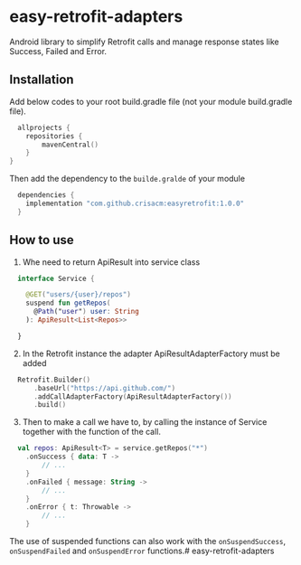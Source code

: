 # easy-retrofit-adapters

Android library to simplify Retrofit calls and manage response states like Success, Failed and Error.
## Installation

Add below codes to your root build.gradle file (not your module build.gradle file).
```kt
  allprojects {
    repositories {
        mavenCentral()
    }
}
```

Then add the dependency to the `builde.gralde` of your module
```kt
  dependencies {
    implementation "com.github.crisacm:easyretrofit:1.0.0"
  }
```
## How to use

1. Whe need to return ApiResult into service class
```kotlin
  interface Service {

    @GET("users/{user}/repos")
    suspend fun getRepos(
      @Path("user") user: String
    ): ApiResult<List<Repos>>

  }
```

2. In the Retrofit instance the adapter ApiResultAdapterFactory must be added
```kotlin
  Retrofit.Builder()
      .baseUrl("https://api.github.com/")
      .addCallAdapterFactory(ApiResultAdapterFactory())
      .build()
```

3. Then to make a call we have to, by calling the instance of Service together with the function of the call.
```kotlin
  val repos: ApiResult<T> = service.getRepos("*")
    .onSuccess { data: T ->
        // ...
    }
    .onFailed { message: String ->
        // ...
    }
    .onError { t: Throwable ->
        // ...
    }
```

The use of suspended functions can also work with the `onSuspendSuccess`, `onSuspendFailed` and `onSuspendError` functions.# easy-retrofit-adapters
